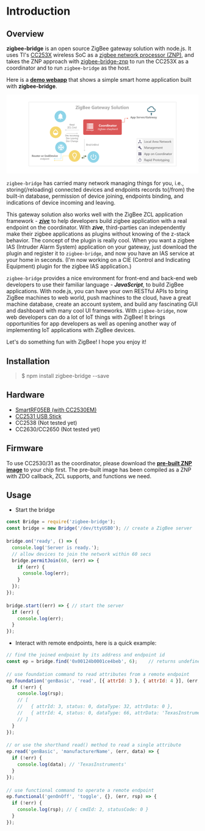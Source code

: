 # Introduction

## Overview  

**zigbee-bridge** is an open source ZigBee gateway solution with node.js. It uses TI's [CC253X](http://www.ti.com/lsds/ti/wireless_connectivity/zigbee/overview.page) wireless SoC as a [zigbee network processor (ZNP)](http://www.ti.com/lit/an/swra444/swra444.pdf), and takes the ZNP approach with [zigbee-bridge-znp](https://github.com/open-zigbee/zigbee-bridge-znp) to run the CC253X as a coordinator and to run `zigbee-bridge` as the host.

Here is a [**demo webapp**](https://github.com/zigbeer/zigbee-demo#readme) that shows a simple smart home application built with **zigbee-bridge**.

![ZigBee Network](assets/zigbee_network.png)

`zigbee-bridge` has carried many network managing things for you, i.e., storing(/reloading) connected devices and endpoints records to(/from) the built-in database, permission of device joining, endpoints binding, and indications of device incoming and leaving.  

This gateway solution also works well with the ZigBee ZCL application framework - [**_zive_**](https://github.com/zigbeer/zive) to help developers build zigbee application with a real endpoint on the coordinator. With **_zive_**, third-parties can independently make their zigbee applications as plugins without knowing of the z-stack behavior. The concept of the plugin is really cool. When you want a zigbee IAS (Intruder Alarm System) application on your gateway, just download the plugin and register it to `zigbee-bridge`, and now you have an IAS service at your home in seconds. (I'm now working on a CIE (Control and Indicating Equipment) plugin for the zigbee IAS application.)

`zigbee-bridge` provides a nice environment for front-end and back-end web developers to use their familiar language - _**JavaScript**_, to build ZigBee applications. With node.js, you can have your own RESTful APIs to bring ZigBee machines to web world, push machines to the cloud, have a great machine database, create an account system, and build any fascinating GUI and dashboard with many cool UI frameworks. With `zigbee-bridge`, now web developers can do a lot of IoT things with ZigBee! It brings opportunities for app developers as well as opening another way of implementing IoT applications with ZigBee devices.

Let's do something fun with ZigBee! I hope you enjoy it!

## Installation

> $ npm install zigbee-bridge --save

## Hardware

- [SmartRF05EB (with CC2530EM)](http://www.ti.com/tool/cc2530dk)
- [CC2531 USB Stick](http://www.ti.com/tool/cc2531emk)
- CC2538 (Not tested yet)
- CC2630/CC2650 (Not tested yet)

## Firmware

To use CC2530/31 as the coordinator, please download the [**pre-built ZNP image**](https://github.com/Koenkk/Z-Stack-firmware) to your chip first. The pre-built image has been compiled as a ZNP with ZDO callback, ZCL supports, and functions we need.

## Usage

* Start the bridge

```js
const Bridge = require('zigbee-bridge');
const bridge = new Bridge('/dev/ttyUSB0'); // create a ZigBee server

bridge.on('ready', () => {
  console.log('Server is ready.');
  // allow devices to join the network within 60 secs
  bridge.permitJoin(60, (err) => {
    if (err) {
      console.log(err);
    }
  });
});

bridge.start((err) => { // start the server
  if (err) {
    console.log(err);
  }
});
```

* Interact with remote endpoints, here is a quick example:

```js
// find the joined endpoint by its address and endpoint id
const ep = bridge.find('0x00124b0001ce4beb', 6);    // returns undefined if not found

// use foundation command to read attributes from a remote endpoint
ep.foundation('genBasic', 'read', [{ attrId: 3 }, { attrId: 4 }], (err, rsp) => {
  if (!err) {
    console.log(rsp);
    // [
    //   { attrId: 3, status: 0, dataType: 32, attrData: 0 },
    //   { attrId: 4, status: 0, dataType: 66, attrData: 'TexasInstruments' }
    // ]
  }
});

// or use the shorthand read() method to read a single attribute
ep.read('genBasic', 'manufacturerName', (err, data) => {
  if (!err) {
    console.log(data); // 'TexasInstruments'
  }
});

// use functional command to operate a remote endpoint
ep.functional('genOnOff', 'toggle', {}, (err, rsp) => {
  if (!err) {
    console.log(rsp); // { cmdId: 2, statusCode: 0 }
  }
});
```